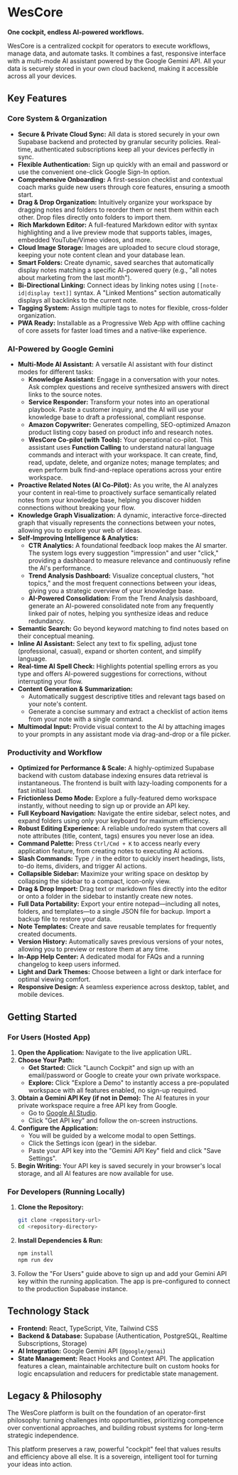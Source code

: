 # WesCore

**One cockpit, endless AI-powered workflows.**

WesCore is a centralized cockpit for operators to execute workflows, manage data, and automate tasks. It combines a fast, responsive interface with a multi-mode AI assistant powered by the Google Gemini API. All your data is securely stored in your own cloud backend, making it accessible across all your devices.

## Key Features

### Core System & Organization
- **Secure & Private Cloud Sync:** All data is stored securely in your own Supabase backend and protected by granular security policies. Real-time, authenticated subscriptions keep all your devices perfectly in sync.
- **Flexible Authentication:** Sign up quickly with an email and password or use the convenient one-click Google Sign-In option.
- **Comprehensive Onboarding:** A first-session checklist and contextual coach marks guide new users through core features, ensuring a smooth start.
- **Drag & Drop Organization:** Intuitively organize your workspace by dragging notes and folders to reorder them or nest them within each other. Drop files directly onto folders to import them.
- **Rich Markdown Editor:** A full-featured Markdown editor with syntax highlighting and a live preview mode that supports tables, images, embedded YouTube/Vimeo videos, and more.
- **Cloud Image Storage:** Images are uploaded to secure cloud storage, keeping your note content clean and your database lean.
- **Smart Folders:** Create dynamic, saved searches that automatically display notes matching a specific AI-powered query (e.g., "all notes about marketing from the last month").
- **Bi-Directional Linking:** Connect ideas by linking notes using `[[note-id|display text]]` syntax. A "Linked Mentions" section automatically displays all backlinks to the current note.
- **Tagging System:** Assign multiple tags to notes for flexible, cross-folder organization.
- **PWA Ready:** Installable as a Progressive Web App with offline caching of core assets for faster load times and a native-like experience.

### AI-Powered by Google Gemini
- **Multi-Mode AI Assistant:** A versatile AI assistant with four distinct modes for different tasks:
    - **Knowledge Assistant:** Engage in a conversation with your notes. Ask complex questions and receive synthesized answers with direct links to the source notes.
    - **Service Responder:** Transform your notes into an operational playbook. Paste a customer inquiry, and the AI will use your knowledge base to draft a professional, compliant response.
    - **Amazon Copywriter:** Generates compelling, SEO-optimized Amazon product listing copy based on product info and research notes.
    - **WesCore Co-pilot (with Tools):** Your operational co-pilot. This assistant uses **Function Calling** to understand natural language commands and interact with your workspace. It can create, find, read, update, delete, and organize notes; manage templates; and even perform bulk find-and-replace operations across your entire workspace.
- **Proactive Related Notes (AI Co-Pilot):** As you write, the AI analyzes your content in real-time to proactively surface semantically related notes from your knowledge base, helping you discover hidden connections without breaking your flow.
- **Knowledge Graph Visualization:** A dynamic, interactive force-directed graph that visually represents the connections between your notes, allowing you to explore your web of ideas.
- **Self-Improving Intelligence & Analytics:**
    - **CTR Analytics:** A foundational feedback loop makes the AI smarter. The system logs every suggestion "impression" and user "click," providing a dashboard to measure relevance and continuously refine the AI's performance.
    - **Trend Analysis Dashboard:** Visualize conceptual clusters, "hot topics," and the most frequent connections between your ideas, giving you a strategic overview of your knowledge base.
    - **AI-Powered Consolidation:** From the Trend Analysis dashboard, generate an AI-powered consolidated note from any frequently linked pair of notes, helping you synthesize ideas and reduce redundancy.
- **Semantic Search:** Go beyond keyword matching to find notes based on their conceptual meaning.
- **Inline AI Assistant:** Select any text to fix spelling, adjust tone (professional, casual), expand or shorten content, and simplify language.
- **Real-time AI Spell Check:** Highlights potential spelling errors as you type and offers AI-powered suggestions for corrections, without interrupting your flow.
- **Content Generation & Summarization:**
    - Automatically suggest descriptive titles and relevant tags based on your note's content.
    - Generate a concise summary and extract a checklist of action items from your note with a single command.
- **Multimodal Input:** Provide visual context to the AI by attaching images to your prompts in any assistant mode via drag-and-drop or a file picker.

### Productivity and Workflow
- **Optimized for Performance & Scale:** A highly-optimized Supabase backend with custom database indexing ensures data retrieval is instantaneous. The frontend is built with lazy-loading components for a fast initial load.
- **Frictionless Demo Mode:** Explore a fully-featured demo workspace instantly, without needing to sign up or provide an API key.
- **Full Keyboard Navigation:** Navigate the entire sidebar, select notes, and expand folders using only your keyboard for maximum efficiency.
- **Robust Editing Experience:** A reliable undo/redo system that covers all note attributes (title, content, tags) ensures you never lose an idea.
- **Command Palette:** Press `Ctrl/Cmd + K` to access nearly every application feature, from creating notes to executing AI actions.
- **Slash Commands:** Type `/` in the editor to quickly insert headings, lists, to-do items, dividers, and trigger AI actions.
- **Collapsible Sidebar:** Maximize your writing space on desktop by collapsing the sidebar to a compact, icon-only view.
- **Drag & Drop Import:** Drag text or markdown files directly into the editor or onto a folder in the sidebar to instantly create new notes.
- **Full Data Portability:** Export your entire notepad—including all notes, folders, and templates—to a single JSON file for backup. Import a backup file to restore your data.
- **Note Templates:** Create and save reusable templates for frequently created documents.
- **Version History:** Automatically saves previous versions of your notes, allowing you to preview or restore them at any time.
- **In-App Help Center:** A dedicated modal for FAQs and a running changelog to keep users informed.
- **Light and Dark Themes:** Choose between a light or dark interface for optimal viewing comfort.
- **Responsive Design:** A seamless experience across desktop, tablet, and mobile devices.

## Getting Started

### For Users (Hosted App)

1.  **Open the Application:** Navigate to the live application URL.
2.  **Choose Your Path:**
    *   **Get Started:** Click "Launch Cockpit" and sign up with an email/password or Google to create your own private workspace.
    *   **Explore:** Click "Explore a Demo" to instantly access a pre-populated workspace with all features enabled, no sign-up required.
3.  **Obtain a Gemini API Key (if not in Demo):** The AI features in your private workspace require a free API key from Google.
    *   Go to [Google AI Studio](https://ai.google.dev/).
    *   Click "Get API key" and follow the on-screen instructions.
4.  **Configure the Application:**
    *   You will be guided by a welcome modal to open Settings.
    *   Click the Settings icon (gear) in the sidebar.
    *   Paste your API key into the "Gemini API Key" field and click "Save Settings".
5.  **Begin Writing:** Your API key is saved securely in your browser's local storage, and all AI features are now available for use.

### For Developers (Running Locally)

1.  **Clone the Repository:**
    ```bash
    git clone <repository-url>
    cd <repository-directory>
    ```
2.  **Install Dependencies & Run:**
    ```bash
    npm install
    npm run dev
    ```
3.  Follow the "For Users" guide above to sign up and add your Gemini API key within the running application. The app is pre-configured to connect to the production Supabase instance.

## Technology Stack
- **Frontend:** React, TypeScript, Vite, Tailwind CSS
- **Backend & Database:** Supabase (Authentication, PostgreSQL, Realtime Subscriptions, Storage)
- **AI Integration:** Google Gemini API (`@google/genai`)
- **State Management:** React Hooks and Context API. The application features a clean, maintainable architecture built on custom hooks for logic encapsulation and reducers for predictable state management.

## Legacy & Philosophy

The WesCore platform is built on the foundation of an operator-first philosophy: turning challenges into opportunities, prioritizing competence over conventional approaches, and building robust systems for long-term strategic independence.

This platform preserves a raw, powerful "cockpit" feel that values results and efficiency above all else. It is a sovereign, intelligent tool for turning your ideas into action.
